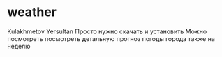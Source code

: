 # weather
Kulakhmetov Yersultan
Просто нужно скачать и установить
Можно посмотреть посмотреть детальную прогноз погоды города также на неделю

